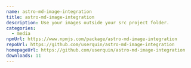 ```yaml
---
name: astro-md-image-integration
title: astro-md-image-integration
description: Use your images outside your src project folder.
categories:
  - media
npmUrl: https://www.npmjs.com/package/astro-md-image-integration
repoUrl: https://github.com/userquin/astro-md-image-integration
homepageUrl: https://github.com/userquin/astro-md-image-integration
downloads: 11
---
```

